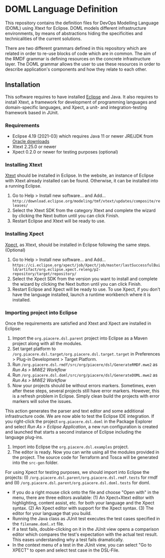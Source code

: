 # DOML Language Definition

This repository contains the definition files for DevOps Modelling Language (DOML) using Xtext for Eclipse. DOML models different infrastructure environments, by means of abstractions hiding the specificities and technicalities of the current solutions.

There are two different grammars defined in this repository which are related in order to re-use blocks of code which are in common. The aim of the RMDF grammar is defining resources on the concrete infrastructure layer. The DOML grammar allows the user to use these resources in order to describe application's components and how they relate to each other.

## Installation

This software requires to have installed [Eclipse](https://www.eclipse.org/downloads/) and Java. It also requires to install Xtext, a framework for development of programming languages and domain-specific languages, and Xpect, a unit- and integration-testing framework based in JUnit.

### Requirements

- Eclipse 4.19 (2021-03) which requires Java 11 or newer JRE/JDK from [Oracle downloads](https://www.oracle.com/java/technologies/javase-jdk11-downloads.html)
- Xtext 2.25.0 or newer  
- Xpect 0.2.0 or newer for testing purposes (optional)

### Installing Xtext

[Xtext](https://www.eclipse.org/Xtext/download.html) should be installed in Eclipse. In the website, an instance of Eclipse with Xtext already installed can be found. Otherwise, it can be installed into a running Eclipse.

1. Go to Help > Install new software... and Add...
   `http://download.eclipse.org/modeling/tmf/xtext/updates/composite/releases/`
2. Select the Xtext SDK from the category Xtext and complete the wizard by clicking the Next button until you can click Finish.
3. Restart Eclipse and Xtext will be ready to use.

### Installing Xpect

[Xpect](http://www.xpect-tests.org/), as Xtext, should be installed in Eclipse following the same steps. (Optional)

1. Go to Help > Install new software... and Add...
   `https://ci.eclipse.org/xpect/job/Xpect/job/master/lastSuccessfulBuild/artifact/org.eclipse.xpect.releng/p2-repository/target/repository/`
2. Select the Xpect SDK from the version you want to install and complete the wizard by clicking the Next button until you can click Finish.
3. Restart Eclipse and Xpect will be ready to use.
   To use Xpect, if you don't have the language installed, launch a runtime workbench where it is installed.

### Importing project into Eclipse

Once the requirements are satisfied and Xtext and Xpect are installed in Eclipse:

1. Import the `org.piacere.dsl.parent` project into Eclipse as a Maven project along with all the modules.
2. Set target platform to `/org.piacere.dsl.target/org.piacere.dsl.target.target` in Preferences > Plug-in Development > Target Platform.
3. Run `/org.piacere.dsl.rmdf/src/org/piacere/dsl/GenerateRMDF.mwe2` as *Run As > MWE2 Workflow*
4. Run `/org.piacere.dsl.doml/src/org/piacere/dsl/GenerateDOML.mwe2` as *Run As > MWE2 Workflow*
5. Now your projects should be without errors markers. Sometimes, even after these steps, several projects still have error markers. However, this is a refresh problem in Eclipse. Simply clean build the projects with error markers will solve the issues.

This action generates the parser and text editor and some additional infrastructure code. We are now able to test the Eclipse IDE integration. If you right-click the project `org.piacere.dsl.doml` in the Package Explorer and select *Run As > Eclipse Application*, a new run configuration is created and launched that starts a second instance of Eclipse including the language plug-ins.

1. Import into Eclipse the `org.piacere.dsl.examples` project.
2. The editor is ready. Now you can write using all the modules provided in the project. The source code for Terraform and Tosca will be generated into the `src-gen` folder.

For using Xpect for testing purposes, we should import into Eclipse the projects: (I) `/org.piacere.dsl.parent/org.piacere.dsl.rmdf.tests` for rmdf and (II) `/org.piacere.dsl.parent/org.piacere.dsl.doml.tests` for doml.

- If you do a right mouse click onto the file and choose "Open with" in the menu, there are three editors available: (1) An Xpect+Xtext editor with highlighting, content assist, etc. for both your language and the Xpect syntax. (2) An Xpect editor with support for the Xpect syntax. (3) The editor for your language that you build.
- Running the Java class as JUnit test executes the test cases specified in the `filename.doml.xt` file.
- If a test fails, double-clicking on it in the JUnit view opens a comparison editor which compares the test's expectation with the actual test result. This eases understanding why a test fails dramatically.
- In the context menu of a test in the JUnit view, you can select "Go to XPECT" to open and select test case in the DSL-File.

